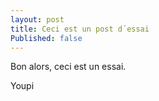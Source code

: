 ```yaml
---
layout: post
title: Ceci est un post d´essai
Published: false
---
```


Bon alors, ceci est un essai.

Youpi
